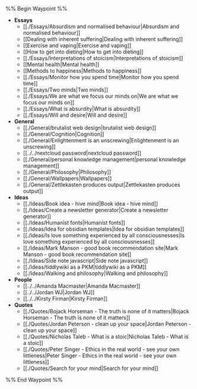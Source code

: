 %% Begin Waypoint %%
- **Essays**
	- [[./Essays/Absurdism and normalised behaviour|Absurdism and normalised behaviour]]
	- [[Dealing with inherent suffering|Dealing with inherent suffering]]
	- [[Exercise and vaping|Exercise and vaping]]
	- [[How to get into dieting|How to get into dieting]]
	- [[./Essays/Interpretations of stoicism|Interpretations of stoicism]]
	- [[Mental health|Mental health]]
	- [[Methods to happiness|Methods to happiness]]
	- [[./Essays/Monitor how you spend time|Monitor how you spend time]]
	- [[./Essays/Two minds|Two minds]]
	- [[./Essays/We are what we focus our minds on|We are what we focus our minds on]]
	- [[./Essays/What is absurdity|What is absurdity]]
	- [[./Essays/Will and desire|Will and desire]]
- **General**
	- [[./General/brutalist web design|brutalist web design]]
	- [[./General/Cognition|Cognition]]
	- [[./General/Enlightenment is an unscrewing|Enlightenment is an unscrewing]]
	- [[../../nextcloud password|nextcloud password]]
	- [[./General/personal knowledge management|personal knowledge management]]
	- [[./General/Philosophy|Philosophy]]
	- [[./General/Wallpapers|Wallpapers]]
	- [[./General/Zettlekasten produces output|Zettlekasten produces output]]
- **Ideas**
	- [[./Ideas/Book idea - hive mind|Book idea - hive mind]]
	- [[./Ideas/Create a newsletter generator|Create a newsletter generator]]
	- [[./Ideas/Humanist fonts|Humanist fonts]]
	- [[./Ideas/Idea for obsidian templates|Idea for obsidian templates]]
	- [[./Ideas/Is love something experienced by all consciousnesses|Is love something experienced by all consciousnesses]]
	- [[./Ideas/Mark Manson - good book recommendation site|Mark Manson - good book recommendation site]]
	- [[./Ideas/Side note javascript|Side note javascript]]
	- [[./Ideas/tiddlywiki as a PKM|tiddlywiki as a PKM]]
	- [[./Ideas/Walking and philosophy|Walking and philosophy]]
- **People**
	- [[../../Amanda Macmaster|Amanda Macmaster]]
	- [[../../Jordan WJ|Jordan WJ]]
	- [[../../Kirsty Firman|Kirsty Firman]]
- **Quotes**
	- [[./Quotes/Bojack Horseman - The truth is none of it matters|Bojack Horseman - The truth is none of it matters]]
	- [[./Quotes/Jordan Peterson - clean up your space|Jordan Peterson - clean up your space]]
	- [[./Quotes/Nicholas Taleb - What is a stoic|Nicholas Taleb - What is a stoic]]
	- [[./Quotes/Peter Singer - Ethics in the real world - see your own littleness|Peter Singer - Ethics in the real world - see your own littleness]]
	- [[./Quotes/Search for your mind|Search for your mind]]

%% End Waypoint %%
